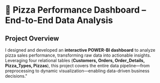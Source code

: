 # 🍕 Pizza Performance Dashboard – End-to-End Data Analysis
## **Project Overview**  
I designed and developed an **interactive POWER-BI dashboard** to analyze pizza sales performance, transforming raw data into actionable insights. Leveraging four relational tables (**Customers, Orders, Order_Details, Pizza_Types, Pizzas**), this project covers the entire data pipeline—from preprocessing to dynamic visualization—enabling data-driven business decisions."







